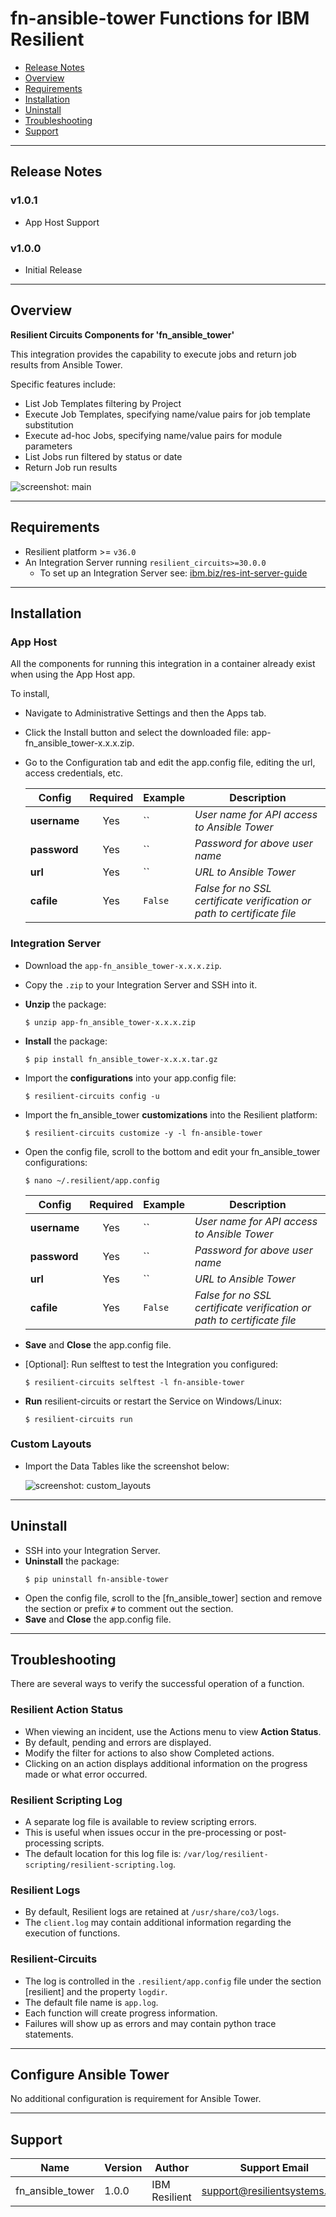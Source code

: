 <!--
  This Install README.md is generated by running:
  "resilient-sdk docgen -p fn_ansible_tower --only-install-guide"

  It is best edited using a Text Editor with a Markdown Previewer. VS Code
  is a good example. Checkout https://guides.github.com/features/mastering-markdown/
  for tips on writing with Markdown

  If you make manual edits and run docgen again, a .bak file will be created

  Store any screenshots in the "doc/screenshots" directory and reference them like:
  ![screenshot: screenshot_1](./doc/screenshots/screenshot_1.png)
-->

# fn-ansible-tower Functions for IBM Resilient

- [Release Notes](#release-notes)
- [Overview](#overview)
- [Requirements](#requirements)
- [Installation](#installation)
- [Uninstall](#uninstall)
- [Troubleshooting](#troubleshooting)
- [Support](#support)

---

## Release Notes
<!--
  Specify all changes in this release. Do not remove the release 
  notes of a previous release
-->
### v1.0.1
* App Host Support

### v1.0.0
* Initial Release

---

## Overview
<!--
  Provide a high-level description of the function itself and its remote software or application.
  The text below is parsed from the "description" and "long_description" attributes in the setup.py file
-->
**Resilient Circuits Components for 'fn_ansible_tower'**

This integration provides the capability to execute jobs and return job results from Ansible Tower. 

Specific features include:

* List Job Templates filtering by Project
* Execute Job Templates, specifying name/value pairs for job template substitution
* Execute ad-hoc Jobs, specifying name/value pairs for module parameters
* List Jobs run filtered by status or date
* Return Job run results


 ![screenshot: main](./doc/screenshots/main.png)


---

## Requirements
<!--
  List any Requirements 
-->
* Resilient platform >= `v36.0`
* An Integration Server running `resilient_circuits>=30.0.0`
  * To set up an Integration Server see: [ibm.biz/res-int-server-guide](https://ibm.biz/res-int-server-guide)

---

## Installation
### App Host
All the components for running this integration in a container already exist when using the App Host app.

To install,

* Navigate to Administrative Settings and then the Apps tab.
* Click the Install button and select the downloaded file: app-fn_ansible_tower-x.x.x.zip.
* Go to the Configuration tab and edit the app.config file, editing the url, access credentials, etc.

  | Config | Required | Example | Description |
  | ------ | :------: | ------- | ----------- |
  | **username** | Yes | `` | *User name for API access to Ansible Tower* |
  | **password** | Yes | `` | *Password for above user name* |
  | **url** | Yes | `` | *URL to Ansible Tower* |
  | **cafile** | Yes | `False` | *False for no SSL certificate verification or path to certificate file* |


### Integration Server
* Download the `app-fn_ansible_tower-x.x.x.zip`.
* Copy the `.zip` to your Integration Server and SSH into it.
* **Unzip** the package:
  ```
  $ unzip app-fn_ansible_tower-x.x.x.zip
  ```
* **Install** the package:
  ```
  $ pip install fn_ansible_tower-x.x.x.tar.gz
  ```
* Import the **configurations** into your app.config file:
  ```
  $ resilient-circuits config -u
  ```
* Import the fn_ansible_tower **customizations** into the Resilient platform:
  ```
  $ resilient-circuits customize -y -l fn-ansible-tower
  ```
* Open the config file, scroll to the bottom and edit your fn_ansible_tower configurations:
  ```
  $ nano ~/.resilient/app.config
  ```
  | Config | Required | Example | Description |
  | ------ | :------: | ------- | ----------- |
  | **username** | Yes | `` | *User name for API access to Ansible Tower* |
  | **password** | Yes | `` | *Password for above user name* |
  | **url** | Yes | `` | *URL to Ansible Tower* |
  | **cafile** | Yes | `False` | *False for no SSL certificate verification or path to certificate file* |

* **Save** and **Close** the app.config file.
* [Optional]: Run selftest to test the Integration you configured:
  ```
  $ resilient-circuits selftest -l fn-ansible-tower
  ```
* **Run** resilient-circuits or restart the Service on Windows/Linux:
  ```
  $ resilient-circuits run
  ```

### Custom Layouts
<!--
  Use this section to provide guidance on where the user should add any custom fields and data tables.
  You may wish to recommend a new incident tab.
  You should save a screenshot "custom_layouts.png" in the doc/screenshots directory and reference it here
-->
* Import the Data Tables like the screenshot below:

  ![screenshot: custom_layouts](./doc/screenshots/custom_layouts.png)

---

## Uninstall
* SSH into your Integration Server.
* **Uninstall** the package:
  ```
  $ pip uninstall fn-ansible-tower
  ```
* Open the config file, scroll to the [fn_ansible_tower] section and remove the section or prefix `#` to comment out the section.
* **Save** and **Close** the app.config file.

---

## Troubleshooting
There are several ways to verify the successful operation of a function.

### Resilient Action Status
* When viewing an incident, use the Actions menu to view **Action Status**.
* By default, pending and errors are displayed.
* Modify the filter for actions to also show Completed actions.
* Clicking on an action displays additional information on the progress made or what error occurred.

### Resilient Scripting Log
* A separate log file is available to review scripting errors.
* This is useful when issues occur in the pre-processing or post-processing scripts.
* The default location for this log file is: `/var/log/resilient-scripting/resilient-scripting.log`.

### Resilient Logs
* By default, Resilient logs are retained at `/usr/share/co3/logs`.
* The `client.log` may contain additional information regarding the execution of functions.

### Resilient-Circuits
* The log is controlled in the `.resilient/app.config` file under the section [resilient] and the property `logdir`.
* The default file name is `app.log`.
* Each function will create progress information.
* Failures will show up as errors and may contain python trace statements.

---

<!--
  If necessary, use this section to describe how to configure your security application to work with the integration.
  Delete this section if the user does not need to perform any configuration procedures on your product.
-->
## Configure Ansible Tower

No additional configuration is requirement for Ansible Tower.

---

## Support
| Name | Version | Author | Support Email |
| ---- | ------- | ------ | ----------- |
| fn_ansible_tower | 1.0.0 | IBM Resilient | support@resilientsystems.com |
